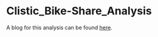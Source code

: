 # Clistic_Bike-Share_Analysis
A blog for this analysis can be found [here](https://medium.com/@ayahashim16/cyclistic-bike-share-analysis-1ec0c1d1e67d).
